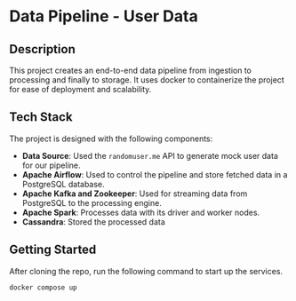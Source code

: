 # Data Pipeline - User Data

## Description

This project creates an end-to-end data pipeline from ingestion to processing and finally to storage. It uses docker to containerize the project for ease of deployment and scalability.

## Tech Stack

The project is designed with the following components:

- **Data Source**: Used the `randomuser.me` API to generate mock user data for our pipeline.
- **Apache Airflow**: Used to control the pipeline and store fetched data in a PostgreSQL database.
- **Apache Kafka and Zookeeper**: Used for streaming data from PostgreSQL to the processing engine.
- **Apache Spark**: Processes data with its driver and worker nodes.
- **Cassandra**: Stored the processed data

## Getting Started

After cloning the repo, run the following command to start up the services.

    
    docker compose up
    
